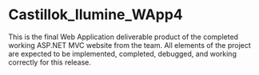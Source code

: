 # Castillok_Ilumine_WApp4
This is the final Web Application deliverable product of the completed working ASP.NET MVC website from the team. All elements of the project are expected to be implemented, completed, debugged, and working correctly for this release.
